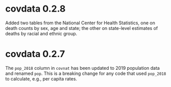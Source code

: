 # covdata 0.2.8

Added two tables from the National Center for Health Statistics, one on death counts by sex, age and state; the other on state-level estimates of deaths by racial and ethnic group.

# covdata 0.2.7

The `pop_2018` column in `covnat` has been updated to 2019 population data and renamed `pop`. This is a breaking change for any code that used `pop_2018` to calculate, e.g., per capita rates. 
